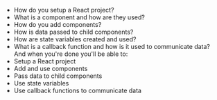 
* How do you setup a React project?
* What is a component and how are they used?
* How do you add components?
* How is data passed to child components?
* How are state variables created and used?
* What is a callback function and how is it used to communicate data?
And when you're done you'll be able to:
* Setup a React project
* Add and use components
* Pass data to child components
* Use state variables
* Use callback functions to communicate data
